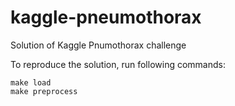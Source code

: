 # kaggle-pneumothorax
Solution of Kaggle Pnumothorax challenge

To reproduce the solution, run following commands:
```
make load
make preprocess
```
